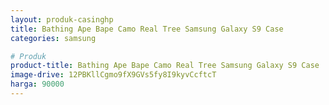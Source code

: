 ```yaml
---
layout: produk-casinghp
title: Bathing Ape Bape Camo Real Tree Samsung Galaxy S9 Case
categories: samsung

# Produk
product-title: Bathing Ape Bape Camo Real Tree Samsung Galaxy S9 Case
image-drive: 12PBKllCgmo9fX9GVs5fy8I9kyvCcftcT
harga: 90000
---
```


